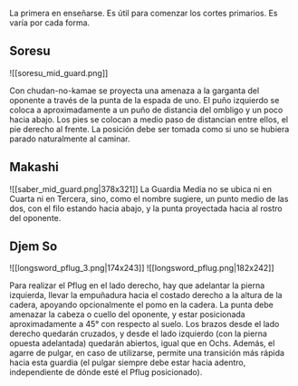 La primera en enseñarse. Es útil para comenzar los cortes primarios.
Es varía por cada forma.

## Soresu

![[soresu_mid_guard.png]]

Con chudan-no-kamae se proyecta una amenaza a la garganta del oponente a través de la punta de la espada de uno. El puño izquierdo se coloca a aproximadamente a un puño de distancia del ombligo y un poco hacia abajo. Los pies se colocan a medio paso de distancian entre ellos, el pie derecho al frente. La posición debe ser tomada como si uno se hubiera parado naturalmente al caminar.

## Makashi

![[saber_mid_guard.png|378x321]]
La Guardia Media no se ubica ni en Cuarta ni en Tercera, sino, como el nombre sugiere, un punto medio de las dos, con el filo estando hacia abajo, y la punta proyectada hacia al rostro del oponente.


## Djem So

![[longsword_pflug_3.png|174x243]] ![[longsword_pflug.png|182x242]] 

Para realizar el Pflug en el lado derecho, hay que adelantar la pierna izquierda, llevar la empuñadura hacia el costado derecho a la altura de la cadera, apoyando opcionalmente el pomo en la cadera. La punta debe amenazar la cabeza o cuello del oponente, y estar posicionada aproximadamente a 45° con respecto al suelo. Los brazos desde el lado derecho quedarán cruzados, y desde el lado izquierdo (con la pierna opuesta adelantada) quedarán abiertos, igual que en Ochs. Además, el agarre de pulgar, en caso de utilizarse, permite una transición más rápida hacia esta guardia (el pulgar siempre debe estar hacia adentro, independiente de dónde esté el Pflug posicionado).
